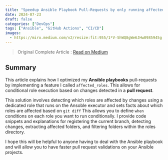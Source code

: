 ```yaml
---
title: "Speedup Ansible Playbook Pull-Requests by only running affected roles"
date: 2024-07-23
draft: false
categories: ["DevOps"]
tags: ["Ansible", "GitHub Actions", "CI/CD"]
images:
  - https://miro.medium.com/v2/resize:fit:955/1*V-ShWQ8gWe6JHw0985945g.png
---
```


> Original Complete Article : [Read on Medium](https://medium.com/itnext/speedup-ansible-playbook-merge-request-by-only-running-affected-roles-42d9ca3f6433)

## Summary

This article explains how I optimized my **Ansible playbooks** pull-requests by implementing a feature I called `affected_roles`. This allows for conditional role execution based on changes detected in a **pull request**. 

This solution involves detecting which roles are affected by changes using a dedicated role that runs on the Ansoble executor and sets facts about which roles are affected based on `git diff` This allows you to define `when` conditions on each role you want to run conditionally. I provide code snippets and explanations for registering the current branch, detecting changes, extracting affected folders, and filtering folders within the roles directory.

I hope this will be helpful to anyone having to deal with the Ansible playbook and will allow you to have faster pull request validations on your Ansible projects.
